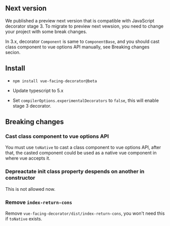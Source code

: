 ## Next version

We published a preview next version that is compatible with JavaScript decorator stage 3. To migrate to preview next vewsion, you need to change your project with some break changes.

In 3.x, decorator `Component` is same to `ComponentBase`, and you should cast class component to vue options API manually, see Breaking changes secion.

## Install

* `npm install vue-facing-decorator@beta`

* Update typescript to 5.x

* Set `compilerOptions.experimentalDecorators` to `false`, this will enable stage 3 decorator.

## Breaking changes

### Cast class component to vue options API

You must use `toNative` to cast a class component to vue options API, after that, the casted component could be used as a native vue component in where vue accepts it.

[](./breaking-changes-toNative.ts ':include :type=code typescript')

### Depreactate init class property despends on another in constructor

This is not allowed now.

[](./breaking-changes-classProperty.ts ':include :type=code typescript')

### Remove `index-return-cons`

Remove `vue-facing-decorator/dist/index-return-cons`, you won't need this if `toNative` exists.
